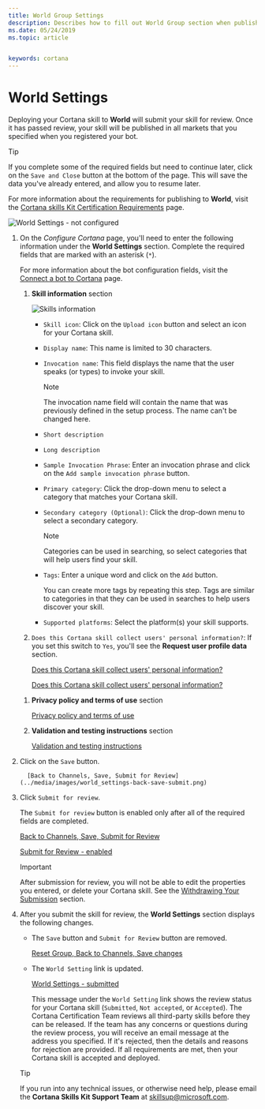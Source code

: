 ```yaml
---
title: World Group Settings
description: Describes how to fill out World Group section when publishing a Cortana skill.
ms.date: 05/24/2019
ms.topic: article


keywords: cortana
---
```


# World Settings

Deploying your Cortana skill to **World** will submit your skill for review. Once it has passed review, your skill will be published in all markets that you specified when you registered your bot.

>[!TIP]
> If you complete some of the required fields but need to continue later, click on the `Save and Close` button at the bottom of the page. This will save the data you've already entered, and allow you to resume later.

For more information about the requirements for publishing to **World**, visit the [Cortana skills Kit Certification Requirements](./skill-review-guidelines.md) page.

![World Settings - not configured](../media/images/world_settings-not_configured.png)

1. On the *Configure Cortana* page, you'll need to enter the following information under the **World Settings** section.
    Complete the required fields that are marked with an asterisk (`*`).

    For more information about the bot configuration fields, visit the [Connect a bot to Cortana](/azure/bot-service/bot-service-channel-connect-cortana) page.

    1. **Skill information** section

        ![Skills information](../media/images/world_settings-skill_information.png)

        * `Skill icon`: Click on the `Upload icon` button and select an icon for your Cortana skill.
        * `Display name`: This name is limited to 30 characters.
        * `Invocation name`:  This field displays the name that the user speaks (or types) to invoke your skill.
            >[!NOTE]
             > The invocation name field will contain the name that was previously defined in the setup process. The name can't be changed here.
        * `Short description`
        * `Long description`
        * `Sample Invocation Phrase`: Enter an invocation phrase and click on the `Add sample invocation phrase` button.
        * `Primary category`: Click the drop-down menu to select a category that matches your Cortana skill.
        * `Secondary category (Optional)`: Click the drop-down menu to select a secondary category.

            > [!NOTE]
            > Categories can be used in searching, so select categories that will help users find your skill.

        * `Tags`: Enter a unique word and click on the `Add` button.

            You can create more tags by repeating this step. Tags are similar to categories in that they can be used in searches to help users discover your skill.

        * `Supported platforms`: Select the platform(s) your skill supports.

    1. `Does this Cortana skill collect users' personal information?`: If you set this switch to `Yes`, you'll see the **Request user profile data** section.

        [Does this Cortana skill collect users' personal information?](../media/images/world_settings-collect_users_information-on.png)

        [Does this Cortana skill collect users' personal information?](../media/images/world_settings-collect_users_information-on-user_data.png)

    <!-- 3. **Developer Account** section

        ![Developer Account Type - Developer](../media/images/world_settings-developer_account-developer.png)  ![Developer Account Type - Company](../media/images/world_settings-developer_account-company.png)

        `Developer Account Type`: Click on the radio button matching your type.

        - If you are an individual or student developer, then select `Developer`.

        - If you are part of a company, then select `Company`.

    4. **Developer Information** section: Note that all of the fields on this form are required.

        ![Developer Information](../media/images/world_settings-developer_information.png) -->

    <!-- 5. **Support Contact** section
        This is where you provide contact information for the Cortana team to reach you.

        ![Support Contact](../media/images/world_settings-support_contact.png)

    6. **Publisher Information** section

        ![Publisher Information](../media/images/world_settings-publisher_information.png) -->

    1. **Privacy policy and terms of use** section

        [Privacy policy and terms of use](../media/images/world_settings-privacy_policy_terms_of_use.png)

    1. **Validation and testing instructions** section

        [Validation and testing instructions](../media/images/world_settings-validation_testing_instructions.png)

1. Click on the `Save` button.

         [Back to Channels, Save, Submit for Review](../media/images/world_settings-back-save-submit.png)

1. Click `Submit for review`.

    The `Submit for review` button is enabled only after all of the required fields are completed.

    [Back to Channels, Save, Submit for Review](../media/images/world_settings-back-save-submit.png)

    [Submit for Review - enabled](../media/images/world_settings-back-save-submit-active.png)

    >[!IMPORTANT]
    > After submission for review, you will not be able to edit the properties you entered, or delete your Cortana skill. See the [Withdrawing Your Submission](publish-skill.md#withdrawing-your-submission) section.

1. After you submit the skill for review, the **World Settings** section displays the following changes.

    * The `Save` button and `Submit for Review` button are removed.

        [Reset Group, Back to Channels, Save changes](../media/images/world_settings-back-submitted-approved.png)

    * The `World Setting` link is updated.

        [World Settings - submitted](../media/images/world_settings-submitted.png)

        This message under the `World Setting` link shows the review status for your Cortana skill (`Submitted`, `Not accepted`, or `Accepted`). The Cortana Certification Team reviews all third-party skills before they can be released. If the team has any concerns or questions during the review process, you will receive an email message at the address you specified. If it's rejected, then the details and reasons for rejection are provided. If all requirements are met, then your Cortana skill is accepted and deployed.

    >[!TIP]
    > If you run into any technical issues, or otherwise need help, please email the **Cortana Skills Kit Support Team** at [skillsup@microsoft.com](mailto:skillsup@microsoft.com).